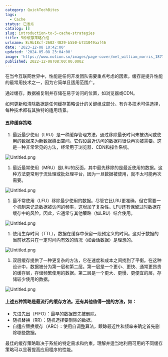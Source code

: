 ```yaml
---
category: QuickTechBites
tags:
  - Cache
status: 已发布
catalog: []
slug: introduction-to-5-cache-strategies
title: 5种缓存策略介绍
urlname: 8c9b18cf-2602-4829-b550-b731049aaf46
date: '2023-12-08 10:42:00'
updated: '2024-05-08 23:04:00'
image: 'https://www.notion.so/images/page-cover/met_william_morris_1877_willow.jpg'
published: 2022-12-08T08:00:00.000Z
---
```


在当今互联网世界中，性能是任何开发团队需要重点考虑的因素。缓存是提升性能的最常用技术之一，因为它简单且适用范围广。


通过缓存，数据被复制并存储在易于访问的位置，如浏览器或CDN。


如何更新和清除数据是任何缓存策略设计的关键组成部分。有许多技术可供选择，每种技术都有其独特的适用场景。


#### 五种缓存策略

1. 最近最少使用（LRU）是一种缓存管理方法，通过移除最长时间未被访问或使用的数据来为新数据腾出空间。它假设最近访问的数据将很快再次被需要。这是一种非常常见的方法，经常用于浏览器、CDN和操作系统。

![Untitled.png](https://prod-files-secure.s3.us-west-2.amazonaws.com/5d24fe63-e567-4804-86f9-9fdc62e13082/74494354-3dc7-4fc2-be3e-7e15913b3f24/Untitled.png?X-Amz-Algorithm=AWS4-HMAC-SHA256&X-Amz-Content-Sha256=UNSIGNED-PAYLOAD&X-Amz-Credential=ASIAZI2LB4666P5JOR3O%2F20250409%2Fus-west-2%2Fs3%2Faws4_request&X-Amz-Date=20250409T053952Z&X-Amz-Expires=3600&X-Amz-Security-Token=IQoJb3JpZ2luX2VjEA0aCXVzLXdlc3QtMiJGMEQCID2HJXMmf3n%2Bp23N869sZSfo%2FrvTK4HnzVd8aqgqC%2F76AiA5CoveQQ7ZLKBgpvH%2B18eT2rz5MzBqa%2Bazjlq1OpFqTyqIBAiG%2F%2F%2F%2F%2F%2F%2F%2F%2F%2F8BEAAaDDYzNzQyMzE4MzgwNSIMvhH8sDCEn%2F1oEQ%2F8KtwDF0sjb48aoQxc1BhURoB38SLJChcn6llFlqKDBeX4DJLazMtOLCp0d0GBLmgqO7OAJZuz597rxCXhVR76Q1dqtaykN07g8Ies0tGMcBx9aSoFj1LXQnT3V45hPppXfAOs71cQLUhTdvER4%2FmpqeJFahlRkX6mwGBrPSWewb9GP0BEVBQidhy34guEhlDm5tiDI%2FtlMNFZWcDPp4r03xrwJI4L%2BukP6REYUawueD4dZQ5je2Q1r0NWMt0bcDHiiOuXZt4s2OAVyUMxZiEQWKAnDuE8hTA0Z%2BPC67tZxGZ3xS03FIFfKlXvZ6CiKYXLEOk8NFCpHK3%2BZ9jOMf2opgxeEI%2FO2Qu3DWR1H26RNrp34xIINZ1FGUf2wHuq%2FDMghmY1FOm5s7EdYeHYDAZnyEitN7Ff6sD%2B2oEmN7QC3mBVBzejumiwnf1HDXDB5GUvnE31CNxfzWR2nwVCKkB1MWtNFVKyp7wJ2dWVqqms1rSQnafYRGJubSBR7x2odgDMrmjPa2MQjXkd7bB%2BCTr1ParC%2BDnk14LrwJnVwlkD4pfKySsbdHHn3XMhHCARlDzo5w0IKX55FJ0gAlKfeXiSawWDxdBKCUgyWGt0LbH%2BjFjHCi2ezN7YN5mXugK9kF4w1vDXvwY6pgEflIZWyhW%2FUqC7lL%2Fu1zFEdSEWYe%2FJpaZCryH0w%2BYQR%2BwicMrAjDTDdUCoGAfV4wj2%2BUSqlNrR5QCZM%2FVtd3pSmxN8ZbVGLePGuXa2iBkld9H6Xk1bFFrP%2B%2B9XzZc3qS6%2FqOlHLI1iIQgi53%2FmWMc6GezYUQIJzjz8cNY5%2B1al%2FAVgRc0MK2Bfp8hlWm2BG0Yj2DGTnaDx1hd%2BYq2gAiLl1zT2dOIQ&X-Amz-Signature=379b6fbc0952b82fbb7b9b0290fe43ce439d68684d0f605658414d66e027c4b7&X-Amz-SignedHeaders=host&x-id=GetObject)

1. 最近最常使用（MRU）是LRU的反面，其中最先移除的是最近使用的数据。这种方法更常用于流处理或批处理平台，因为一旦数据被使用，就不太可能再次需要。

![Untitled.png](https://prod-files-secure.s3.us-west-2.amazonaws.com/5d24fe63-e567-4804-86f9-9fdc62e13082/9394e615-e149-4cd8-9a1b-e3c39cda8184/Untitled.png?X-Amz-Algorithm=AWS4-HMAC-SHA256&X-Amz-Content-Sha256=UNSIGNED-PAYLOAD&X-Amz-Credential=ASIAZI2LB4666P5JOR3O%2F20250409%2Fus-west-2%2Fs3%2Faws4_request&X-Amz-Date=20250409T053952Z&X-Amz-Expires=3600&X-Amz-Security-Token=IQoJb3JpZ2luX2VjEA0aCXVzLXdlc3QtMiJGMEQCID2HJXMmf3n%2Bp23N869sZSfo%2FrvTK4HnzVd8aqgqC%2F76AiA5CoveQQ7ZLKBgpvH%2B18eT2rz5MzBqa%2Bazjlq1OpFqTyqIBAiG%2F%2F%2F%2F%2F%2F%2F%2F%2F%2F8BEAAaDDYzNzQyMzE4MzgwNSIMvhH8sDCEn%2F1oEQ%2F8KtwDF0sjb48aoQxc1BhURoB38SLJChcn6llFlqKDBeX4DJLazMtOLCp0d0GBLmgqO7OAJZuz597rxCXhVR76Q1dqtaykN07g8Ies0tGMcBx9aSoFj1LXQnT3V45hPppXfAOs71cQLUhTdvER4%2FmpqeJFahlRkX6mwGBrPSWewb9GP0BEVBQidhy34guEhlDm5tiDI%2FtlMNFZWcDPp4r03xrwJI4L%2BukP6REYUawueD4dZQ5je2Q1r0NWMt0bcDHiiOuXZt4s2OAVyUMxZiEQWKAnDuE8hTA0Z%2BPC67tZxGZ3xS03FIFfKlXvZ6CiKYXLEOk8NFCpHK3%2BZ9jOMf2opgxeEI%2FO2Qu3DWR1H26RNrp34xIINZ1FGUf2wHuq%2FDMghmY1FOm5s7EdYeHYDAZnyEitN7Ff6sD%2B2oEmN7QC3mBVBzejumiwnf1HDXDB5GUvnE31CNxfzWR2nwVCKkB1MWtNFVKyp7wJ2dWVqqms1rSQnafYRGJubSBR7x2odgDMrmjPa2MQjXkd7bB%2BCTr1ParC%2BDnk14LrwJnVwlkD4pfKySsbdHHn3XMhHCARlDzo5w0IKX55FJ0gAlKfeXiSawWDxdBKCUgyWGt0LbH%2BjFjHCi2ezN7YN5mXugK9kF4w1vDXvwY6pgEflIZWyhW%2FUqC7lL%2Fu1zFEdSEWYe%2FJpaZCryH0w%2BYQR%2BwicMrAjDTDdUCoGAfV4wj2%2BUSqlNrR5QCZM%2FVtd3pSmxN8ZbVGLePGuXa2iBkld9H6Xk1bFFrP%2B%2B9XzZc3qS6%2FqOlHLI1iIQgi53%2FmWMc6GezYUQIJzjz8cNY5%2B1al%2FAVgRc0MK2Bfp8hlWm2BG0Yj2DGTnaDx1hd%2BYq2gAiLl1zT2dOIQ&X-Amz-Signature=28d3b3d46962d53a5fc974eba5210fe4a736a59580fe04d00347c2d89b7f707f&X-Amz-SignedHeaders=host&x-id=GetObject)

1. 最不常使用（LFU）移除最少使用的数据。尽管它比LRU更准确，但它需要一个机制来记录数据被访问的频率，这增加了复杂性。LFU还有保留过时数据在缓存中的风险。因此，它通常与其他策略（如LRU）结合使用。

![Untitled.png](https://prod-files-secure.s3.us-west-2.amazonaws.com/5d24fe63-e567-4804-86f9-9fdc62e13082/ff489bb8-941e-4617-b208-e17020ed7ada/Untitled.png?X-Amz-Algorithm=AWS4-HMAC-SHA256&X-Amz-Content-Sha256=UNSIGNED-PAYLOAD&X-Amz-Credential=ASIAZI2LB4666P5JOR3O%2F20250409%2Fus-west-2%2Fs3%2Faws4_request&X-Amz-Date=20250409T053952Z&X-Amz-Expires=3600&X-Amz-Security-Token=IQoJb3JpZ2luX2VjEA0aCXVzLXdlc3QtMiJGMEQCID2HJXMmf3n%2Bp23N869sZSfo%2FrvTK4HnzVd8aqgqC%2F76AiA5CoveQQ7ZLKBgpvH%2B18eT2rz5MzBqa%2Bazjlq1OpFqTyqIBAiG%2F%2F%2F%2F%2F%2F%2F%2F%2F%2F8BEAAaDDYzNzQyMzE4MzgwNSIMvhH8sDCEn%2F1oEQ%2F8KtwDF0sjb48aoQxc1BhURoB38SLJChcn6llFlqKDBeX4DJLazMtOLCp0d0GBLmgqO7OAJZuz597rxCXhVR76Q1dqtaykN07g8Ies0tGMcBx9aSoFj1LXQnT3V45hPppXfAOs71cQLUhTdvER4%2FmpqeJFahlRkX6mwGBrPSWewb9GP0BEVBQidhy34guEhlDm5tiDI%2FtlMNFZWcDPp4r03xrwJI4L%2BukP6REYUawueD4dZQ5je2Q1r0NWMt0bcDHiiOuXZt4s2OAVyUMxZiEQWKAnDuE8hTA0Z%2BPC67tZxGZ3xS03FIFfKlXvZ6CiKYXLEOk8NFCpHK3%2BZ9jOMf2opgxeEI%2FO2Qu3DWR1H26RNrp34xIINZ1FGUf2wHuq%2FDMghmY1FOm5s7EdYeHYDAZnyEitN7Ff6sD%2B2oEmN7QC3mBVBzejumiwnf1HDXDB5GUvnE31CNxfzWR2nwVCKkB1MWtNFVKyp7wJ2dWVqqms1rSQnafYRGJubSBR7x2odgDMrmjPa2MQjXkd7bB%2BCTr1ParC%2BDnk14LrwJnVwlkD4pfKySsbdHHn3XMhHCARlDzo5w0IKX55FJ0gAlKfeXiSawWDxdBKCUgyWGt0LbH%2BjFjHCi2ezN7YN5mXugK9kF4w1vDXvwY6pgEflIZWyhW%2FUqC7lL%2Fu1zFEdSEWYe%2FJpaZCryH0w%2BYQR%2BwicMrAjDTDdUCoGAfV4wj2%2BUSqlNrR5QCZM%2FVtd3pSmxN8ZbVGLePGuXa2iBkld9H6Xk1bFFrP%2B%2B9XzZc3qS6%2FqOlHLI1iIQgi53%2FmWMc6GezYUQIJzjz8cNY5%2B1al%2FAVgRc0MK2Bfp8hlWm2BG0Yj2DGTnaDx1hd%2BYq2gAiLl1zT2dOIQ&X-Amz-Signature=e3eab55290d4c4102c66ab4ee6531304e3f9dbd21bd0441489999a534707fdc1&X-Amz-SignedHeaders=host&x-id=GetObject)

1. 使用生存时间（TTL），数据在缓存中保留一段预定义的时间。这对于数据的当前状态只在一定时间内有效的情况（如会话数据）是理想的。

![Untitled.png](https://prod-files-secure.s3.us-west-2.amazonaws.com/5d24fe63-e567-4804-86f9-9fdc62e13082/480ed8d3-f3c7-4a40-a9c6-4ca2e915c139/Untitled.png?X-Amz-Algorithm=AWS4-HMAC-SHA256&X-Amz-Content-Sha256=UNSIGNED-PAYLOAD&X-Amz-Credential=ASIAZI2LB4666P5JOR3O%2F20250409%2Fus-west-2%2Fs3%2Faws4_request&X-Amz-Date=20250409T053952Z&X-Amz-Expires=3600&X-Amz-Security-Token=IQoJb3JpZ2luX2VjEA0aCXVzLXdlc3QtMiJGMEQCID2HJXMmf3n%2Bp23N869sZSfo%2FrvTK4HnzVd8aqgqC%2F76AiA5CoveQQ7ZLKBgpvH%2B18eT2rz5MzBqa%2Bazjlq1OpFqTyqIBAiG%2F%2F%2F%2F%2F%2F%2F%2F%2F%2F8BEAAaDDYzNzQyMzE4MzgwNSIMvhH8sDCEn%2F1oEQ%2F8KtwDF0sjb48aoQxc1BhURoB38SLJChcn6llFlqKDBeX4DJLazMtOLCp0d0GBLmgqO7OAJZuz597rxCXhVR76Q1dqtaykN07g8Ies0tGMcBx9aSoFj1LXQnT3V45hPppXfAOs71cQLUhTdvER4%2FmpqeJFahlRkX6mwGBrPSWewb9GP0BEVBQidhy34guEhlDm5tiDI%2FtlMNFZWcDPp4r03xrwJI4L%2BukP6REYUawueD4dZQ5je2Q1r0NWMt0bcDHiiOuXZt4s2OAVyUMxZiEQWKAnDuE8hTA0Z%2BPC67tZxGZ3xS03FIFfKlXvZ6CiKYXLEOk8NFCpHK3%2BZ9jOMf2opgxeEI%2FO2Qu3DWR1H26RNrp34xIINZ1FGUf2wHuq%2FDMghmY1FOm5s7EdYeHYDAZnyEitN7Ff6sD%2B2oEmN7QC3mBVBzejumiwnf1HDXDB5GUvnE31CNxfzWR2nwVCKkB1MWtNFVKyp7wJ2dWVqqms1rSQnafYRGJubSBR7x2odgDMrmjPa2MQjXkd7bB%2BCTr1ParC%2BDnk14LrwJnVwlkD4pfKySsbdHHn3XMhHCARlDzo5w0IKX55FJ0gAlKfeXiSawWDxdBKCUgyWGt0LbH%2BjFjHCi2ezN7YN5mXugK9kF4w1vDXvwY6pgEflIZWyhW%2FUqC7lL%2Fu1zFEdSEWYe%2FJpaZCryH0w%2BYQR%2BwicMrAjDTDdUCoGAfV4wj2%2BUSqlNrR5QCZM%2FVtd3pSmxN8ZbVGLePGuXa2iBkld9H6Xk1bFFrP%2B%2B9XzZc3qS6%2FqOlHLI1iIQgi53%2FmWMc6GezYUQIJzjz8cNY5%2B1al%2FAVgRc0MK2Bfp8hlWm2BG0Yj2DGTnaDx1hd%2BYq2gAiLl1zT2dOIQ&X-Amz-Signature=db5525dc9eba6715907b41862f1ef1cecc3048c3bacaf6a0cdba06b6d3e490a5&X-Amz-SignedHeaders=host&x-id=GetObject)

1. 双层缓存提供了一种更复杂的方法，它在速度和成本之间找到了平衡。在这种设计中，数据被分为第一层和第二层。第一层是一个更小、更快、通常更昂贵的缓存层，存储频繁使用的数据。第二层是一个更大、更慢、更便宜的层，存储较少使用的数据。

![Untitled.png](https://prod-files-secure.s3.us-west-2.amazonaws.com/5d24fe63-e567-4804-86f9-9fdc62e13082/35e68090-275d-4707-9e9a-ce86f000e9eb/Untitled.png?X-Amz-Algorithm=AWS4-HMAC-SHA256&X-Amz-Content-Sha256=UNSIGNED-PAYLOAD&X-Amz-Credential=ASIAZI2LB4666P5JOR3O%2F20250409%2Fus-west-2%2Fs3%2Faws4_request&X-Amz-Date=20250409T053952Z&X-Amz-Expires=3600&X-Amz-Security-Token=IQoJb3JpZ2luX2VjEA0aCXVzLXdlc3QtMiJGMEQCID2HJXMmf3n%2Bp23N869sZSfo%2FrvTK4HnzVd8aqgqC%2F76AiA5CoveQQ7ZLKBgpvH%2B18eT2rz5MzBqa%2Bazjlq1OpFqTyqIBAiG%2F%2F%2F%2F%2F%2F%2F%2F%2F%2F8BEAAaDDYzNzQyMzE4MzgwNSIMvhH8sDCEn%2F1oEQ%2F8KtwDF0sjb48aoQxc1BhURoB38SLJChcn6llFlqKDBeX4DJLazMtOLCp0d0GBLmgqO7OAJZuz597rxCXhVR76Q1dqtaykN07g8Ies0tGMcBx9aSoFj1LXQnT3V45hPppXfAOs71cQLUhTdvER4%2FmpqeJFahlRkX6mwGBrPSWewb9GP0BEVBQidhy34guEhlDm5tiDI%2FtlMNFZWcDPp4r03xrwJI4L%2BukP6REYUawueD4dZQ5je2Q1r0NWMt0bcDHiiOuXZt4s2OAVyUMxZiEQWKAnDuE8hTA0Z%2BPC67tZxGZ3xS03FIFfKlXvZ6CiKYXLEOk8NFCpHK3%2BZ9jOMf2opgxeEI%2FO2Qu3DWR1H26RNrp34xIINZ1FGUf2wHuq%2FDMghmY1FOm5s7EdYeHYDAZnyEitN7Ff6sD%2B2oEmN7QC3mBVBzejumiwnf1HDXDB5GUvnE31CNxfzWR2nwVCKkB1MWtNFVKyp7wJ2dWVqqms1rSQnafYRGJubSBR7x2odgDMrmjPa2MQjXkd7bB%2BCTr1ParC%2BDnk14LrwJnVwlkD4pfKySsbdHHn3XMhHCARlDzo5w0IKX55FJ0gAlKfeXiSawWDxdBKCUgyWGt0LbH%2BjFjHCi2ezN7YN5mXugK9kF4w1vDXvwY6pgEflIZWyhW%2FUqC7lL%2Fu1zFEdSEWYe%2FJpaZCryH0w%2BYQR%2BwicMrAjDTDdUCoGAfV4wj2%2BUSqlNrR5QCZM%2FVtd3pSmxN8ZbVGLePGuXa2iBkld9H6Xk1bFFrP%2B%2B9XzZc3qS6%2FqOlHLI1iIQgi53%2FmWMc6GezYUQIJzjz8cNY5%2B1al%2FAVgRc0MK2Bfp8hlWm2BG0Yj2DGTnaDx1hd%2BYq2gAiLl1zT2dOIQ&X-Amz-Signature=265b6b9a221a5a1909e2d998e5468072e359b2e52f08f14d2af9497981564454&X-Amz-SignedHeaders=host&x-id=GetObject)


#### 上述五种策略是最流行的缓存方法。还有其他值得一提的方法，如：

- 先进先出（FIFO）：最早的数据首先被删除。
- 随机替换（RR）：随机选择要删除的数据。
- 自适应替换缓存（ARC）：使用自调整算法，跟踪最近性和频率来确定首先删除哪些数据。

最佳的缓存策略取决于系统的特定需求和约束。理解并适当地利用可用的不同缓存策略可以显著提高应用程序的性能。

